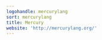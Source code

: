 ```yaml
---
logohandle: mercurylang
sort: mercurylang
title: Mercury
website: 'http://mercurylang.org/'
---
```


